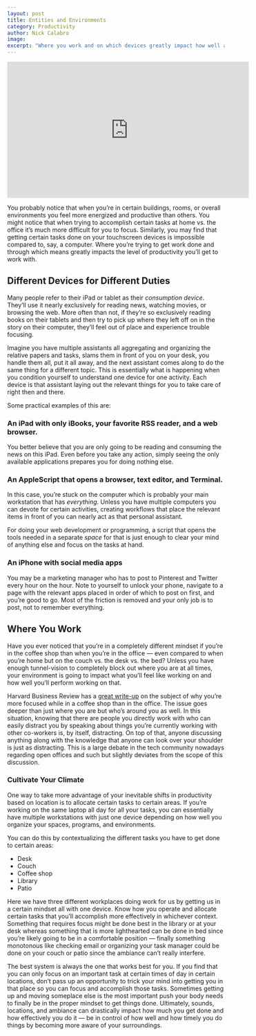 ```yaml
---
layout: post
title: Entities and Environments
category: Productivity
author: Nick Calabro
image: 
excerpt: "Where you work and on which devices greatly impact how well and how timely you’re going to accomplish things. Discover how to use ambiance and certain devices to get more done."
---
```


<meta name="twitter:card" content="summary" />
<meta name="twitter:site" content="@NickCalabs" />
<meta name="twitter:title" content="{{ page.title }}" />
<meta name="twitter:description" content="Nick Calabro's Blog" />

<iframe width="560" height="315" src="https://www.youtube.com/embed/0RC-EaKshLE" frameborder="0" gesture="media" allowfullscreen></iframe>

<p>You probably notice that when you’re in certain buildings, rooms, or overall environments you feel more energized and productive than others. You might notice that when trying to accomplish certain tasks at home vs. the office it’s much more difficult for you to focus. Similarly, you may find that getting certain tasks done on your touchscreen devices is impossible compared to, say, a computer. Where you’re trying to get work done and through which means greatly impacts the level of productivity you’ll get to work with. </p>

<h2>Different Devices for Different Duties</h2>

<p>Many people refer to their iPad or tablet as their <em>consumption device</em>. They’ll use it nearly exclusively for reading news, watching movies, or browsing the web. More often than not, if they’re so exclusively reading books on their tablets and then try to pick up where they left off on in the story on their computer, they’ll feel out of place and experience trouble focusing. </p>

<p>Imagine you have multiple assistants all aggregating and organizing the relative papers and tasks, slams them in front of you on your desk, you handle them all, put it all away, and the next assistant comes along to do the same thing for a different topic. This is essentially what is happening when you condition yourself to understand one device for one activity. Each device is that assistant laying out the relevant things for you to take care of right then and there. </p>

<p>Some practical examples of this are:</p>

<h3>An iPad with only iBooks, your favorite RSS reader, and a web browser.</h3>

<p>You better believe that you are only going to be reading and consuming the news on this iPad. Even before you take any action, simply seeing the only available applications prepares you for doing nothing else.</p>

<h3>An AppleScript that opens a browser, text editor, and Terminal.</h3>

<p>In this case, you’re stuck on the computer which is probably your main workstation that has <em>everything</em>. Unless you have multiple computers you can devote for certain activities, creating workflows that place the relevant items in front of you can nearly act as that personal assistant. </p>

<p>For doing your web development or programming, a script that opens the tools needed in a separate <em>space</em> for that is just enough to clear your mind of anything else and focus on the tasks at hand. </p>

<h3>An iPhone with social media apps</h3>

<p>You may be a marketing manager who has to post to Pinterest and Twitter every hour on the hour. Note to yourself to unlock your phone, navigate to a page with the relevant apps placed in order of which to post on first, and you’re good to go. Most of the friction is removed and your only job is to post, not to remember everything.</p>

<h2>Where You Work</h2>

<p>Have you ever noticed that you’re in a completely different mindset if you’re in the coffee shop than when you’re in the office — even compared to when you’re home but on the couch vs. the desk vs. the bed? Unless you have enough tunnel-vision to completely block out where you are at all times, your environment is going to impact what you’ll feel like working on and how well you’ll perform working on that. </p>

<p>Harvard Business Review has a <a href="https://hbr.org/2017/10/why-you-can-focus-in-a-coffee-shop-but-not-in-your-open-office">great write-up</a> on the subject of why you’re more focused while in a coffee shop than in the office. The issue goes deeper than just where you are but who’s around you as well. In this situation, knowing that there are people you directly work with who can easily distract you by speaking about things you’re currently working with other co-workers is, by itself, distracting. On top of that, anyone discussing anything along with the knowledge that anyone can look over your shoulder is just as distracting. This is a large debate in the tech community nowadays regarding open offices and such but slightly deviates from the scope of this discussion.</p>

<h3>Cultivate Your Climate</h3>

<p>One way to take more advantage of your inevitable shifts in productivity based on location is to allocate certain tasks to certain areas. If you’re working on the same laptop all day for all your tasks, you can essentially have multiple workstations with just one device depending on how well you organize your spaces, programs, and environments. </p>

<p>You can do this by contextualizing the different tasks you have to get done to certain areas:</p>

<ul>
	<li>Desk</li>
	<li>Couch</li>
	<li>Coffee shop</li>
	<li>Library</li>
	<li>Patio</li>
</ul>

<p>Here we have three different workplaces doing work for us by getting us in a certain mindset all with one device. Know how you operate and allocate certain tasks that you’ll accomplish more effectively in whichever context. Something that requires focus might be done best in the library or at your desk whereas something that is more lighthearted can be done in bed since you’re likely going to be in a comfortable position — finally something monotonous like checking email or organizing your task manager could be done on your couch or patio since the ambiance can’t really interfere. </p>

<p>The best system is always the one that works best for you. If you find that you can only focus on an important task at certain times of day in certain locations, don’t pass up an opportunity to trick your mind into getting you in that place so you can focus and accomplish those tasks. Sometimes getting up and moving someplace else is the most important push your body needs to finally be in the proper mindset to get things done. Ultimately, sounds, locations, and ambiance can drastically impact how much you get done and how effectively you do it — be in control of how well and how timely you do things by becoming more aware of your surroundings. </p>